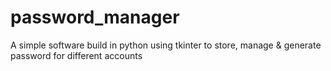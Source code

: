 # password_manager
A simple software build in python using tkinter to store, manage &amp; generate password for different accounts
